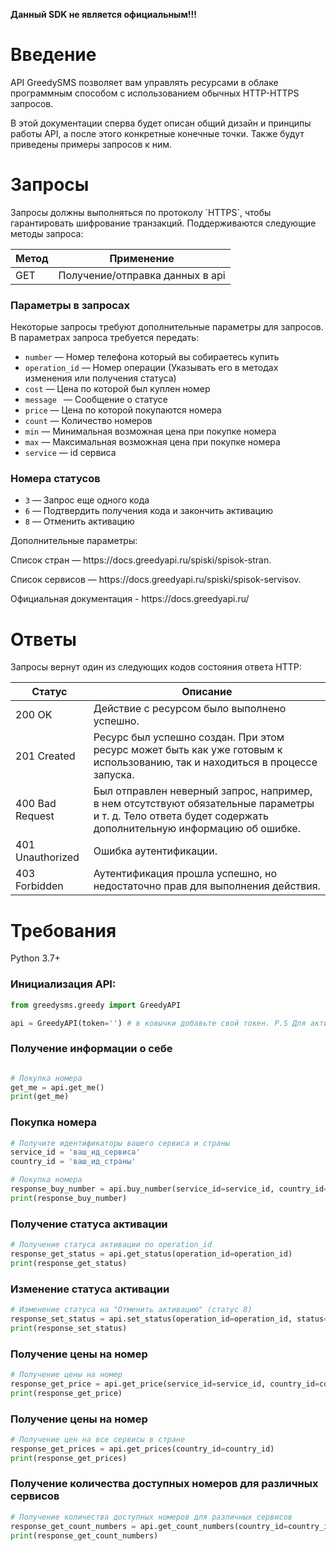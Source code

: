 **Данный SDK не является официальным!!!**
# Введение

<p>API GreedySMS позволяет вам управлять ресурсами в облаке программным способом с использованием обычных HTTP-HTTPS запросов.</p>
<p>В этой документации сперва будет описан общий дизайн и принципы работы API, а после этого конкретные конечные точки. Также будут приведены примеры запросов к ним.</p>

# Запросы

<p>Запросы должны выполняться по протоколу `HTTPS`, чтобы гарантировать шифрование транзакций. Поддерживаются следующие методы запроса:</p>

|Метод|Применение|
|--- |--- |
|GET|Получение/отправка данных в api|

### Параметры в запросах
Некоторые запросы требуют дополнительные параметры для запросов. В параметрах запроса требуется передать:
- `number` — Номер телефона который вы собираетесь купить
- `operation_id` — Номер операции (Указывать его в методах изменения или получения статуса)
- `cost` — Цена по которой был куплен номер
- `message ` — Сообщение о статусе
- `price` — Цена по которой покупаются номера
- `count` — Количество номеров
- `min` — Минимальная возможная цена при покупке номера
- `max` — Максимальная возможная цена при покупке номера
- `service` — id сервиса
### Номера статусов
- `3` — Запрос еще одного кода
- `6` — Подтвердить получения кода и закончить активацию
- `8` — Отменить активацию

Дополнительные параметры:
<p>Список стран — https://docs.greedyapi.ru/spiski/spisok-stran.</p>
<p>Список сервисов — https://docs.greedyapi.ru/spiski/spisok-servisov.</p>

<p>Официальная документация - https://docs.greedyapi.ru/</p>

# Ответы
Запросы вернут один из следующих кодов состояния ответа HTTP:

|Статус|Описание|
|--- |--- |
|200 OK|Действие с ресурсом было выполнено успешно.|
|201 Created|Ресурс был успешно создан. При этом ресурс может быть как уже готовым к использованию, так и находиться в процессе запуска.|
|400 Bad Request|Был отправлен неверный запрос, например, в нем отсутствуют обязательные параметры и т. д. Тело ответа будет содержать дополнительную информацию об ошибке.|
|401 Unauthorized|Ошибка аутентификации.|
|403 Forbidden|Аутентификация прошла успешно, но недостаточно прав для выполнения действия.|


# Требования
Python 3.7+

### Инициализация API:
```python
from greedysms.greedy import GreedyAPI 

api = GreedyAPI(token='') # в ковычки добавьте свой токен. P.S Для активации токена вы должны написать сапорту!!!
```
### Получение информации о себе

```python

# Покупка номера
get_me = api.get_me()
print(get_me)
```

### Покупка номера

```python
# Получите идентификаторы вашего сервиса и страны
service_id = 'ваш_ид_сервиса'
country_id = 'ваш_ид_страны'

# Покупка номера
response_buy_number = api.buy_number(service_id=service_id, country_id=country_id)
print(response_buy_number)
```

### Получение статуса активации

```python
# Получение статуса активации по operation_id
response_get_status = api.get_status(operation_id=operation_id)
print(response_get_status)
```

### Изменение статуса активации

```python
# Изменение статуса на "Отменить активацию" (статус 8)
response_set_status = api.set_status(operation_id=operation_id, status=8)
print(response_set_status)
```

### Получение цены на номер

```python
# Получение цены на номер
response_get_price = api.get_price(service_id=service_id, country_id=country_id)
print(response_get_price)
```

### Получение цены на номер

```python
# Получение цен на все сервисы в стране
response_get_prices = api.get_prices(country_id=country_id)
print(response_get_prices)
```

### Получение количества доступных номеров для различных сервисов

```python
# Получение количества доступных номеров для различных сервисов
response_get_count_numbers = api.get_count_numbers(country_id=country_id)
print(response_get_count_numbers)
```
